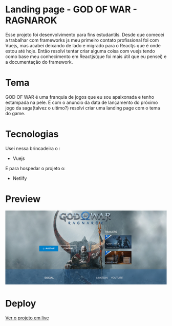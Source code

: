 # Landing page - GOD OF WAR - RAGNAROK

Esse projeto foi desenvolvimento para fins estudantils. Desde que comecei a trabalhar com frameworks js meu primeiro contato profissional foi com Vuejs, mas acabei deixando de lado e migrado para o Reactjs que é onde estou até hoje. Então resolvi tentar criar alguma coisa com vuejs tendo como base meu conhecimento em Reactjs(que foi mais útil que eu pensei) e a documentação do framework.

# Tema

GOD OF WAR é uma franquia de jogos que eu sou apaixonada e tenho estampada na pele. E com o anuncio da data de lançamento do próximo jogo da saga(talvez o ultimo?) resolvi criar uma landing page com o tema do game. 


# Tecnologias

Usei nessa brincadeira o :

- Vuejs

E para hospedar o projeto o:

- Netlify


# Preview

<img src="./src/assets/preview.png" />


# Deploy

<a href="https://rebecca-gow-ragnarok.netlify.app/" target="_blank"> Ver o projeto em live </a>
